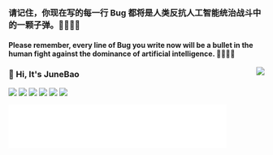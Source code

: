 ### 请记住，你现在写的每一行 Bug 都将是人类反抗人工智能统治战斗中的一颗子弹。🐱‍👤🐱‍👤
#### Please remember, every line of Bug you write now will be a bullet in the human fight against the dominance of artificial intelligence. 🐱‍👤🐱‍👤

<a href="#">
<img align="right" src="https://github-readme-stats.vercel.app/api?username=520MianXiangDuiXiang520&show_icons=true&hide_border=true&icon_color=586069&title_color=a0a9af">
</a>


### 👋 Hi, It's JuneBao

![](https://img.shields.io/badge/-Python-3776AB?style=flat-square&logo=Python&logoColor=fff)
![](https://img.shields.io/badge/-Go-00ADD8?style=flat-square&logo=Go&logoColor=fff)
![](https://img.shields.io/badge/-Java-2496ED?style=flat-square&logo=java&logoColor=fff)
![](https://img.shields.io/badge/-Django-000000?style=flat-square&logo=Django&logoColor=fff)
![](https://img.shields.io/badge/-Docker-2496ED?style=flat-square&logo=Docker&logoColor=fff)
<a href="https://junebao.top"> <img src="https://img.shields.io/badge/Blog-JuneBlog-brightgreen" /></a>

<div>
<iframe frameborder="no" border="0" marginwidth="0" marginheight="0" width=430 height=86 src="//music.163.com/outchain/player?type=2&id=114389&auto=0&height=66"></iframe>
</div>
